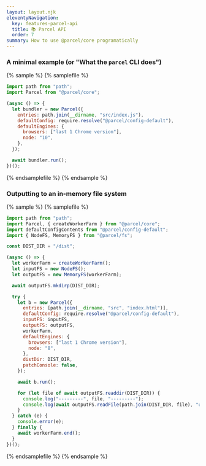 ```yaml
---
layout: layout.njk
eleventyNavigation:
  key: features-parcel-api
  title: 📚 Parcel API
  order: 7
summary: How to use @parcel/core programatically
---
```


### A minimal example (or "What the `parcel` CLI does")

{% sample %}
{% samplefile %}

```js
import path from "path";
import Parcel from "@parcel/core";

(async () => {
  let bundler = new Parcel({
    entries: path.join(__dirname, "src/index.js"),
    defaultConfig: require.resolve("@parcel/config-default"),
    defaultEngines: {
      browsers: ["last 1 Chrome version"],
      node: "10",
    },
  });

  await bundler.run();
})();
```

{% endsamplefile %}
{% endsample %}

### Outputting to an in-memory file system

{% sample %}
{% samplefile %}

```js
import path from "path";
import Parcel, { createWorkerFarm } from "@parcel/core";
import defaultConfigContents from "@parcel/config-default";
import { NodeFS, MemoryFS } from "@parcel/fs";

const DIST_DIR = "/dist";

(async () => {
  let workerFarm = createWorkerFarm();
  let inputFS = new NodeFS();
  let outputFS = new MemoryFS(workerFarm);

  await outputFS.mkdirp(DIST_DIR);

  try {
    let b = new Parcel({
      entries: [path.join(__dirname, "src", "index.html")],
      defaultConfig: require.resolve("@parcel/config-default"),
      inputFS: inputFS,
      outputFS: outputFS,
      workerFarm,
      defaultEngines: {
        browsers: ["last 1 Chrome version"],
        node: "8",
      },
      distDir: DIST_DIR,
      patchConsole: false,
    });

    await b.run();

    for (let file of await outputFS.readdir(DIST_DIR)) {
      console.log("---------", file, "---------");
      console.log(await outputFS.readFile(path.join(DIST_DIR, file), "utf8"));
    }
  } catch (e) {
    console.error(e);
  } finally {
    await workerFarm.end();
  }
})();
```

{% endsamplefile %}
{% endsample %}
